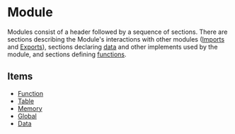 [Imports]: ./import.md
[Exports]: ./export.md
[data]: ./data.md
[functions]: ./function.md

[Function]: ./function.md
[Table]: ./table.md
[Memory]: ./memory.md
[Global]: ./global.md
[Data]: ./data.md

# Module

Modules consist of a header followed by a sequence of sections. There are sections describing the Module's interactions with other modules ([Imports] and [Exports]), sections declaring [data] and other implements used by the module, and sections defining [functions].

## Items

* [Function]
* [Table]
* [Memory]
* [Global]
* [Data]
